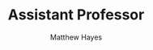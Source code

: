 ---
layout: post
title: Assistant Professor
author: Matthew Hayes
school: Xavier University of Louisiana, Physics and Computer Sciences
project-type: TestElement
image: "mhayes.jpg"
categories: project-investigator
email: mhaynes5@xula.edu
phone: (504) 520-5453
zip: 70125
city: New Orleans
state: Louisiana
---